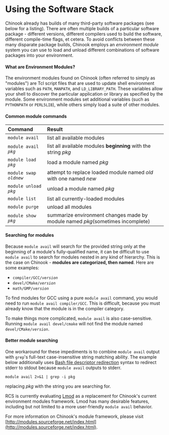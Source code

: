 # Using the Software Stack

Chinook already has builds of many third-party software packages \(see below for a listing\). There are often multiple builds of a particular software package - different versions, different compilers used to build the software, different compile-time flags, et cetera. To avoid conflicts between these many disparate package builds, Chinook employs an _environment module_ system you can use to load and unload different combinations of software packages into your environment.

#### What are Environment Modules? <a id="environment-modules"></a>

The environment modules found on Chinook \(often referred to simply as "modules"\) are Tcl script files that are used to update shell environment variables such as `PATH`, `MANPATH`, and `LD_LIBRARY_PATH`. These variables allow your shell to discover the particular application or library as specified by the module. Some environment modules set additional variables \(such as `PYTHONPATH` or `PERL5LIB`\), while others simply load a suite of other modules.

#### Common module commands

| Command | Result |
| :--- | :--- |
| `module avail` | list all available modules |
| `module avail` _`pkg`_ | list all available modules **beginning** with the string _pkg_ |
| `module load` _`pkg`_ | load a module named _pkg_ |
| `module swap` _`oldnew`_ | attempt to replace loaded module named _old_ with one named _new_ |
| `module unload` _`pkg`_ | unload a module named _pkg_ |
| `module list` | list all currently-loaded modules |
| `module purge` | unload all modules |
| `module show` _`pkg`_ | summarize environment changes made by module named _pkg_\(sometimes incomplete\) |

#### Searching for modules

Because `module avail` will search for the provided string only at the beginning of a module's fully-qualified name, it can be difficult to use `module avail` to search for modules nested in any kind of hierarchy. This is the case on Chinook - **modules are categorized, then named**. Here are some examples:

* `compiler/GCC/`_`version`_
* `devel/CMake/`_`version`_
* `math/GMP/`_`version`_

To find modules for GCC using a pure `module avail` command, you would need to run `module avail compiler/GCC`. This is difficult, because you must already know that the module is in the compiler category.

To make things more complicated, `module avail` is also case-sensitive. Running `module avail devel/cmake` will not find the module named `devel/CMake/`_`version`_.

#### Better module searching

One workaround for these impediments is to combine `module avail` output with `grep`'s full-text case-insensitive string matching ability. The example below additionally uses [Bash file descriptor redirection](http://mywiki.wooledge.org/BashSheet#Redirection) syntax to redirect stderr to stdout because `module avail` outputs to stderr.

```text
module avail 2>&1 | grep -i pkg
```

replacing _pkg_ with the string you are searching for.

RCS is currently evaluating [Lmod](https://www.tacc.utexas.edu/research-development/tacc-projects/lmod) as a replacement for Chinook's current environment modules framework. Lmod has many desirable features, including but not limited to a more user-friendly `module avail` behavior.

For more information on Chinook's module framework, please visit [http://modules.sourceforge.net/index.html](http://modules.sourceforge.net/index.html).  
  


